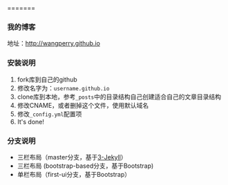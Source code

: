 =======
### 我的博客

地址：http://wangperry.github.io

### 安装说明

1. fork库到自己的github
2. 修改名字为：`username.github.io`
3. clone库到本地，参考`_posts`中的目录结构自己创建适合自己的文章目录结构
4. 修改CNAME，或者删掉这个文件，使用默认域名
5. 修改`_config.yml`配置项
6. It's done!

### 分支说明

- 三栏布局（master分支，基于[3-Jekyll](https://github.com/P233/3-Jekyll)）
- 三栏布局 (bootstrap-based分支，基于Bootstrap)
- 单栏布局（first-ui分支，基于Bootstrap）
